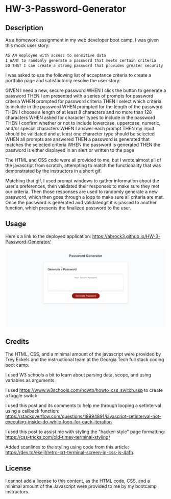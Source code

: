 # HW-3-Password-Generator

## Description

As a homework assignment in my web developer boot camp, I was given this mock user story:

```
AS AN employee with access to sensitive data
I WANT to randomly generate a password that meets certain criteria
SO THAT I can create a strong password that provides greater security
```

I was asked to use the following list of acceptance criteria to create a portfolio page and satisfactorily resolve the user story:

GIVEN I need a new, secure password
WHEN I click the button to generate a password
THEN I am presented with a series of prompts for password criteria
WHEN prompted for password criteria
THEN I select which criteria to include in the password
WHEN prompted for the length of the password
THEN I choose a length of at least 8 characters and no more than 128 characters
WHEN asked for character types to include in the password
THEN I confirm whether or not to include lowercase, uppercase, numeric, and/or special characters
WHEN I answer each prompt
THEN my input should be validated and at least one character type should be selected
WHEN all prompts are answered
THEN a password is generated that matches the selected criteria
WHEN the password is generated
THEN the password is either displayed in an alert or written to the page


The HTML and CSS code were all provided to me; but I wrote almost all of the javascript from scratch, attempting to match the functionality that was demonstrated by the instructors in a short gif. 

Matching that gif, I used prompt windows to gather information about the user's preferences, then validated their responses to make sure they met our criteria. Then those responses are used to randomly generate a new password, which then goes through a loop to make sure all criteria are met. Once the password is generated and validatedgit  it is passed to another function, which presents the finalized password to the user. 

## Usage

Here's a link to the deployed application: https://abrock3.github.io/HW-3-Password-Generator/

![Screenshot](./assets/images/screenshot.jpg?raw=true "Screenshot")

## Credits

The HTML, CSS, and a minimal amount of the javascript were provided by Trey Eckels and the instructional team at the Georgia Tech full stack coding boot camp.

I used W3 schools a bit to learn about parsing data, scope, and using variables as arguments.

I used https://www.w3schools.com/howto/howto_css_switch.asp to create a toggle switch.

I used this post and its comments to help me through looping a setInterval using a callback function: https://stackoverflow.com/questions/18994891/javascript-setinterval-not-executing-inside-do-while-loop-for-each-iteration

I used this post to assist me with styling the "hacker-style" page formatting: https://css-tricks.com/old-timey-terminal-styling/

Added scanlines to the styling using code from this article: https://dev.to/ekeijl/retro-crt-terminal-screen-in-css-js-4afh.
## License

I cannot add a license to this content, as the HTML code, CSS, and a minimal amount of the Javascript were provided to me by my bootcamp instructors.
